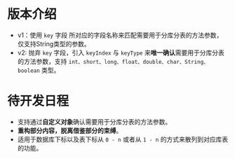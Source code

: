 # 版本介绍
- v1：使用 `key` 字段 所对应的字段名称来匹配需要用于分库分表的方法参数，仅支持String类型的参数。
- v2: 抛弃 `key` 字段，引入 `keyIndex` 与 `keyType` 来**唯一确认**需要用于分库分表的方法参数，支持 `int、short、long、float、double、char、String、boolean` 类型。

# 待开发日程
- 支持通过**自定义对象**确认需要用于分库分表的方法参数。
- **重构部分内容，脱离借鉴部分的束缚**。
- 适用于数据库下标以及表下标从 `0 - n` 或者从 `1 - n` 的方式来散列到对应库表的功能。
